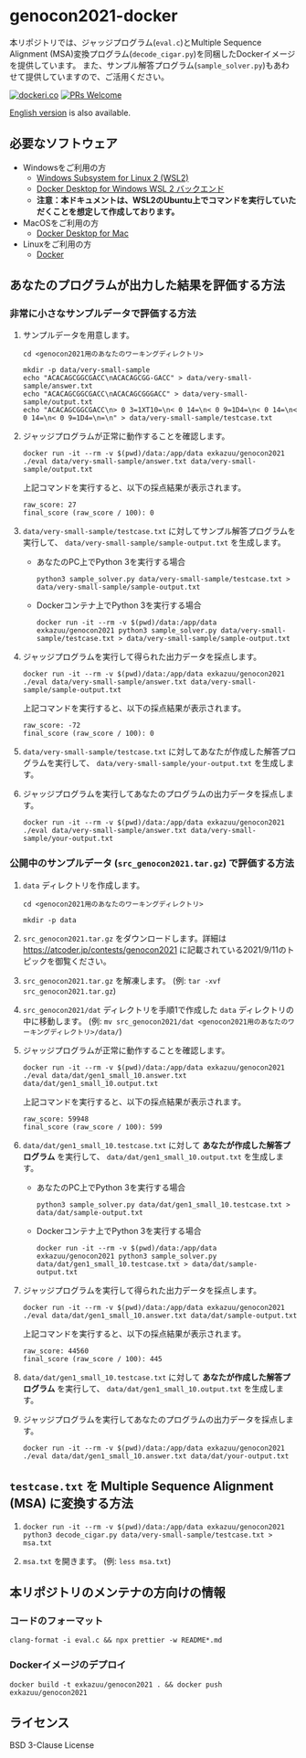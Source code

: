 # genocon2021-docker

本リポジトリでは、ジャッジプログラム(`eval.c`)とMultiple Sequence Alignment (MSA)変換プログラム(`decode_cigar.py`)を同梱したDockerイメージを提供しています。
また、サンプル解答プログラム(`sample_solver.py`)もあわせて提供していますので、ご活用ください。

[![dockeri.co](https://dockeri.co/image/exkazuu/genocon2021)](https://hub.docker.com/r/exkazuu/genocon2021)
[![PRs Welcome](https://img.shields.io/badge/PRs-welcome-brightgreen.svg?style=flat-square)](http://makeapullrequest.com)

[English version](https://github.com/exKAZUu/genocon2021-docker/blob/main/README-en.md) is also available.

## 必要なソフトウェア

- Windowsをご利用の方
  - [Windows Subsystem for Linux 2 (WSL2)](https://docs.microsoft.com/ja-jp/windows/wsl/install-win10)
  - [Docker Desktop for Windows WSL 2 バックエンド](https://docs.docker.jp/docker-for-windows/wsl.html)
  - **注意：本ドキュメントは、WSL2のUbuntu上でコマンドを実行していただくことを想定して作成しております。**
- MacOSをご利用の方
  - [Docker Desktop for Mac](https://docs.docker.jp/docker-for-mac/install.html)
- Linuxをご利用の方
  - [Docker](https://docs.docker.jp/linux/index.html)

## あなたのプログラムが出力した結果を評価する方法

### 非常に小さなサンプルデータで評価する方法

1. サンプルデータを用意します。

   ```
   cd <genocon2021用のあなたのワーキングディレクトリ>

   mkdir -p data/very-small-sample
   echo "ACACAGCGGCGACC\nACACAGCGG-GACC" > data/very-small-sample/answer.txt
   echo "ACACAGCGGCGACC\nACACAGCGGGACC" > data/very-small-sample/output.txt
   echo "ACACAGCGGCGACC\n> 0 3=1XT10=\n< 0 14=\n< 0 9=1D4=\n< 0 14=\n< 0 14=\n< 0 9=1D4=\n=\n" > data/very-small-sample/testcase.txt
   ```

2. ジャッジプログラムが正常に動作することを確認します。

   ```
   docker run -it --rm -v $(pwd)/data:/app/data exkazuu/genocon2021 ./eval data/very-small-sample/answer.txt data/very-small-sample/output.txt
   ```

   上記コマンドを実行すると、以下の採点結果が表示されます。

   ```
   raw_score: 27
   final_score (raw_score / 100): 0
   ```

3. `data/very-small-sample/testcase.txt` に対してサンプル解答プログラムを実行して、 `data/very-small-sample/sample-output.txt` を生成します。

   - あなたのPC上でPython 3を実行する場合

     ```
     python3 sample_solver.py data/very-small-sample/testcase.txt > data/very-small-sample/sample-output.txt
     ```

   - Dockerコンテナ上でPython 3を実行する場合

     ```
     docker run -it --rm -v $(pwd)/data:/app/data exkazuu/genocon2021 python3 sample_solver.py data/very-small-sample/testcase.txt > data/very-small-sample/sample-output.txt
     ```

4. ジャッジプログラムを実行して得られた出力データを採点します。

   ```
   docker run -it --rm -v $(pwd)/data:/app/data exkazuu/genocon2021 ./eval data/very-small-sample/answer.txt data/very-small-sample/sample-output.txt
   ```

   上記コマンドを実行すると、以下の採点結果が表示されます。

   ```
   raw_score: -72
   final_score (raw_score / 100): 0
   ```

5. `data/very-small-sample/testcase.txt` に対してあなたが作成した解答プログラムを実行して、 `data/very-small-sample/your-output.txt` を生成します。

6. ジャッジプログラムを実行してあなたのプログラムの出力データを採点します。

   ```
   docker run -it --rm -v $(pwd)/data:/app/data exkazuu/genocon2021 ./eval data/very-small-sample/answer.txt data/very-small-sample/your-output.txt
   ```

### 公開中のサンプルデータ (`src_genocon2021.tar.gz`) で評価する方法

1. `data` ディレクトリを作成します。

   ```
   cd <genocon2021用のあなたのワーキングディレクトリ>

   mkdir -p data
   ```

2. `src_genocon2021.tar.gz` をダウンロードします。詳細は https://atcoder.jp/contests/genocon2021 に記載されている2021/9/11のトピックを御覧ください。

3. `src_genocon2021.tar.gz` を解凍します。 (例: `tar -xvf src_genocon2021.tar.gz`)

4. `src_genocon2021/dat` ディレクトリを手順1で作成した `data` ディレクトリの中に移動します。 (例: `mv src_genocon2021/dat <genocon2021用のあなたのワーキングディレクトリ>/data/`)

5. ジャッジプログラムが正常に動作することを確認します。

   ```
   docker run -it --rm -v $(pwd)/data:/app/data exkazuu/genocon2021 ./eval data/dat/gen1_small_10.answer.txt data/dat/gen1_small_10.output.txt
   ```

   上記コマンドを実行すると、以下の採点結果が表示されます。

   ```
   raw_score: 59948
   final_score (raw_score / 100): 599
   ```

6. `data/dat/gen1_small_10.testcase.txt` に対して **あなたが作成した解答プログラム** を実行して、 `data/dat/gen1_small_10.output.txt` を生成します。

   - あなたのPC上でPython 3を実行する場合

     ```
     python3 sample_solver.py data/dat/gen1_small_10.testcase.txt > data/dat/sample-output.txt
     ```

   - Dockerコンテナ上でPython 3を実行する場合

     ```
     docker run -it --rm -v $(pwd)/data:/app/data exkazuu/genocon2021 python3 sample_solver.py data/dat/gen1_small_10.testcase.txt > data/dat/sample-output.txt
     ```

7. ジャッジプログラムを実行して得られた出力データを採点します。

   ```
   docker run -it --rm -v $(pwd)/data:/app/data exkazuu/genocon2021 ./eval data/dat/gen1_small_10.answer.txt data/dat/sample-output.txt
   ```

   上記コマンドを実行すると、以下の採点結果が表示されます。

   ```
   raw_score: 44560
   final_score (raw_score / 100): 445
   ```

8. `data/dat/gen1_small_10.testcase.txt` に対して **あなたが作成した解答プログラム** を実行して、 `data/dat/gen1_small_10.output.txt` を生成します。

9. ジャッジプログラムを実行してあなたのプログラムの出力データを採点します。

   ```
   docker run -it --rm -v $(pwd)/data:/app/data exkazuu/genocon2021 ./eval data/dat/gen1_small_10.answer.txt data/dat/your-output.txt
   ```

## `testcase.txt` を Multiple Sequence Alignment (MSA) に変換する方法

1. `docker run -it --rm -v $(pwd)/data:/app/data exkazuu/genocon2021 python3 decode_cigar.py data/very-small-sample/testcase.txt > msa.txt`

2. `msa.txt` を開きます。 (例: `less msa.txt`)

## 本リポジトリのメンテナの方向けの情報

### コードのフォーマット

```
clang-format -i eval.c && npx prettier -w README*.md
```

### Dockerイメージのデプロイ

```
docker build -t exkazuu/genocon2021 . && docker push exkazuu/genocon2021
```

## ライセンス

BSD 3-Clause License
